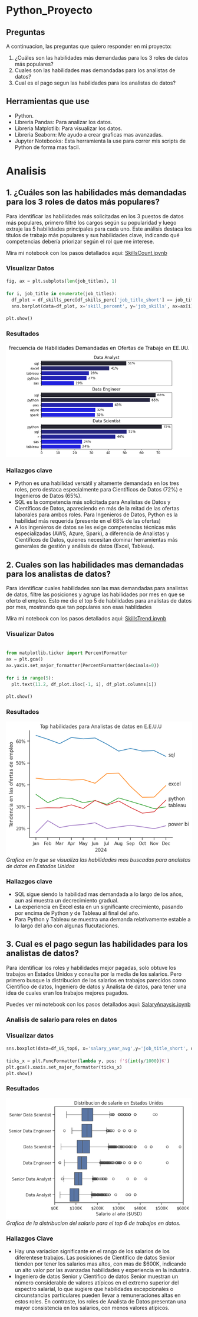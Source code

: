 # Python_Proyecto

## Preguntas
A continuacion, las preguntas que quiero responder en mi proyecto:
1. ¿Cuáles son las habilidades más demandadas para los 3 roles de datos más populares?
2. Cuales son las habilidades mas demandadas para los analistas de datos?
3. Cual es el pago segun las habilidades para los analistas de datos?

## Herramientas que use
- Python.
- Libreria Pandas: Para analizar los datos.
- Libreria Matplotlib: Para visualizar los datos.
- Libreria Seaborn: Me ayudo a crear graficas mas avanzadas.
- Jupyter Notebooks: Esta herramienta la use para correr mis scripts de Python de forma mas facil.

# Analisis
## 1. ¿Cuáles son las habilidades más demandadas para los 3 roles de datos más populares?

Para identificar las habilidades más solicitadas en los 3 puestos de datos más populares, primero filtré los cargos según su popularidad y luego extraje las 5 habilidades principales para cada uno. Este análisis destaca los títulos de trabajo más populares y sus habilidades clave, indicando qué competencias debería priorizar según el rol que me interese.

Mira mi notebook con los pasos detallados aqui:
[SkillsCount.ipynb](/SkillsCount.ipynb)

### Visualizar Datos

``` python
fig, ax = plt.subplots(len(job_titles), 1)

for i, job_title in enumerate(job_titles):
  df_plot = df_skills_perc[df_skills_perc['job_title_short'] == job_title].head(5)
  sns.barplot(data=df_plot, x='skill_percent', y='job_skills', ax=ax[i], hue='skill_count',palette='dark:b_r')

plt.show()
```

### Resultados
![Visualizacion de las habilidades mas populares para datos](imagenes/skill_demand_all_data_roles.png)

### Hallazgos clave
 - Python es una habilidad versátil y altamente demandada en los tres roles, pero destaca especialmente para Científicos de Datos (72%) e Ingenieros de Datos (65%).
 - SQL es la competencia más solicitada para Analistas de Datos y Científicos de Datos, apareciendo en más de la mitad de las ofertas laborales para ambos roles. Para Ingenieros de Datos, Python es la habilidad más requerida (presente en el 68% de las ofertas)
 - A los ingenieros de datos se les exige competencias técnicas más especializadas (AWS, Azure, Spark), a diferencia de Analistas y Científicos de Datos, quienes necesitan dominar herramientas más generales de gestión y análisis de datos (Excel, Tableau).


## 2. Cuales son las habilidades mas demandadas para los analistas de datos?

Para identificar cuales habilidades son las mas demandadas para analistas de datos, filtre las posiciones y agrupe las habilidades por mes en que se oferto el empleo. Esto me dio el top 5 de habilidades para analistas de datos por mes, mostrando que tan populares son esas hablidades

Mira mi notebook con los pasos detallados aqui:
[SkillsTrend.ipynb](/SkillsTrend.ipynb)

### Visualizar Datos

``` python

from matplotlib.ticker import PercentFormatter
ax = plt.gca()
ax.yaxis.set_major_formatter(PercentFormatter(decimals=0))

for i in range(5):
  plt.text(11.2, df_plot.iloc[-1, i], df_plot.columns[i])

plt.show()

```

### Resultados

![Top Habilidades para Analistas de Datos en E.E.U.U](/imagenes/skill_trend_DA.png)
*Grafica en la que se visualiza las habilidades mas buscadas para analistas de datos en Estados Unidos*

### Hallazgos clave
- SQL sigue siendo la habilidad mas demandada a lo largo de los años, aun asi muestra un decrecimiento gradual.
- La experiencia en Excel esta en un significante crecimiento, pasando por encima de Python y de Tableau al final del año.
- Para Python y Tableau se muestra una demanda relativamente estable a lo largo del año con algunas flucutaciones.

## 3. Cual es el pago segun las habilidades para los analistas de datos?

Para identificar los roles y habilidades mejor pagadas, solo obtuve los trabajos en Estados Unidos y consulte por la media de los salarios. Pero primero busque la distribucion de los salarios en trabajos parecidos como Cientifico de datos, Ingeniero de datos y Analista de datos, para tener una idea de cuales eran los trabajos mejores pagados.

Puedes ver mi notebook con los pasos detallados aqui: [SalaryAnaysis.ipynb](/SalaryAnalysis.ipynb)

### Analisis de salario para roles en datos

### Visualizar datos

``` python
sns.boxplot(data=df_US_top6, x='salary_year_avg',y='job_title_short', order=job_order)

ticks_x = plt.FuncFormatter(lambda y, pos: f'${int(y/1000)}K')
plt.gca().xaxis.set_major_formatter(ticks_x)
plt.show()
```

### Resultados
![Distribucion de salario en roles de datos en Estados Unidos](/imagenes/salary_analysis.png)
*Grafica de la distribucion del salario para el top 6 de trabajos en datos.*
### Hallazgos Clave

- Hay una variacion significante en el rango de los salarios de los diferentese trabajos. Las posiciones de Cientifico de datos Senior tienden por tener los salarios mas altos, con mas de $600K, indicando un alto valor por las avanzadas habilidades y experiencia en la industria.
- Ingeniero de datos Senior y Cientifico de datos Senior muestran un número considerable de valores atípicos en el extremo superior del espectro salarial, lo que sugiere que habilidades excepcionales o circunstancias particulares pueden llevar a remuneraciones altas en estos roles. En contraste, los roles de Analista de Datos presentan una mayor consistencia en los salarios, con menos valores atípicos.
